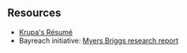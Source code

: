 ## Resources

* [Krupa's Résumé](resume.md)
* Bayreach initiative: [Myers Briggs research report](resources/myers-briggs-research-report.pdf)
